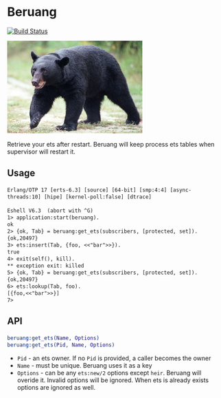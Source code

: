 # Beruang

[![Build Status](https://travis-ci.org/SputnikTeam/beruang.svg)](https://travis-ci.org/SputnikTeam/beruang)

![Beruang](beruang.png)

Retrieve your ets after restart. Beruang will keep process ets tables when supervisor will restart it.

## Usage

```
Erlang/OTP 17 [erts-6.3] [source] [64-bit] [smp:4:4] [async-threads:10] [hipe] [kernel-poll:false] [dtrace]

Eshell V6.3  (abort with ^G)
1> application:start(beruang).
ok
2> {ok, Tab} = beruang:get_ets(subscribers, [protected, set]).
{ok,20497}
3> ets:insert(Tab, {foo, <<"bar">>}).
true
4> exit(self(), kill).
** exception exit: killed
5> {ok, Tab} = beruang:get_ets(subscribers, [protected, set]).
{ok,20497}
6> ets:lookup(Tab, foo).
[{foo,<<"bar">>}]
7>
```

## API

```erlang
beruang:get_ets(Name, Options)
beruang:get_ets(Pid, Name, Options)
```

* `Pid` - an ets owner. If no `Pid` is provided, a caller becomes the owner
* `Name` - must be unique. Beruang uses it as a key
* `Options` - can be any `ets:new/2` options except `heir`. Beruang will overide it. Invalid options will be ignored. When ets is already exists options are ignored as well.
